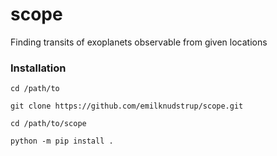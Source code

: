 # scope
Finding transits of exoplanets observable from given locations

### Installation
`cd /path/to`

`git clone https://github.com/emilknudstrup/scope.git`

`cd /path/to/scope`

`python -m pip install .`
